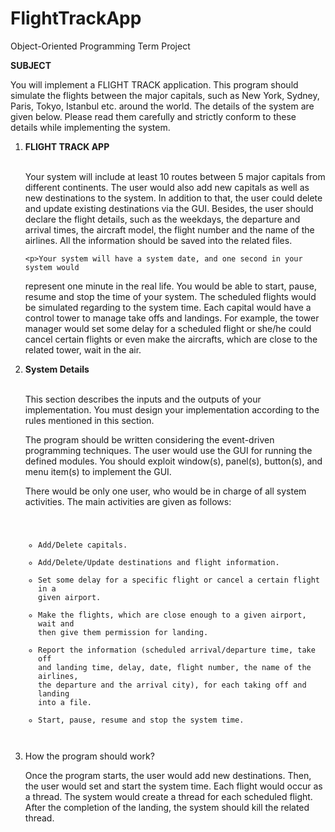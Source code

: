 # FlightTrackApp
Object-Oriented Programming Term Project

<Strong> SUBJECT</Strong>

You will implement a FLIGHT TRACK application. This program should
simulate the flights between the major capitals, such as New York, Sydney,
Paris, Tokyo, Istanbul etc. around the world. The details of the system are
given below. Please read them carefully and strictly conform to these details
while implementing the system.

<ol>
  <li><Strong>FLIGHT TRACK APP</Strong></li>
  </br>
    <p>Your system will include at least 10 routes between 5 major capitals from
different continents. The user would also add new capitals as well as new
destinations to the system. In addition to that, the user could delete and
update existing destinations via the GUI. Besides, the user should declare
the flight details, such as the weekdays, the departure and arrival times,
the aircraft model, the flight number and the name of the airlines. All the
information should be saved into the related files.<p/>

    <p>Your system will have a system date, and one second in your system would
represent one minute in the real life. You would be able to start, pause,
resume and stop the time of your system. The scheduled flights would be
simulated regarding to the system time.
Each capital would have a control tower to manage take offs and landings.
For example, the tower manager would set some delay for a scheduled flight
or she/he could cancel certain flights or even make the aircrafts, which are
close to the related tower, wait in the air.</p>
   
  <li><Strong>System Details</Strong></li>
  
  </br>
<p>This section describes the inputs and the outputs of your implementation.
You must design your implementation according to the rules mentioned in
this section.</p>

<p>The program should be written considering the event-driven programming
techniques. The user would use the GUI for running the defined modules.
You should exploit window(s), panel(s), button(s), and menu item(s) to
implement the GUI.</p>

<p>There would be only one user, who would be in charge of all system activities.
The main activities are given as follows:</p>
<pre><code>
<ul>
<li>Add/Delete capitals.</li>
<li>Add/Delete/Update destinations and flight information.</li>
<li>Set some delay for a specific flight or cancel a certain flight in a
given airport.</li>
<li>Make the flights, which are close enough to a given airport, wait and
then give them permission for landing.</li>
<li>Report the information (scheduled arrival/departure time, take off
and landing time, delay, date, flight number, the name of the airlines,
the departure and the arrival city), for each taking off and landing
into a file.</li>
<li>Start, pause, resume and stop the system time.</li>
</ul>
</pre></code>

<li>How the program should work?</li>
<p>
Once the program starts, the user would add new destinations. Then, the
user would set and start the system time. Each flight would occur as a
thread. The system would create a thread for each scheduled flight. After
the completion of the landing, the system should kill the related thread.
</p>
</ol>

